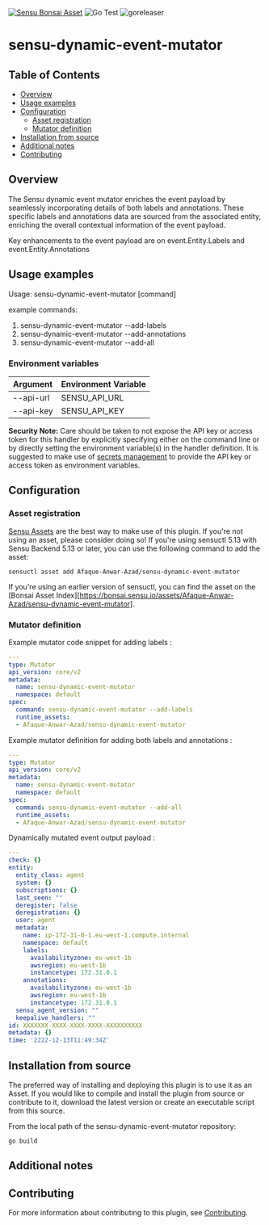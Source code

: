 [![Sensu Bonsai Asset](https://img.shields.io/badge/Bonsai-Download%20Me-brightgreen.svg?colorB=89C967&logo=sensu)](https://bonsai.sensu.io/assets/Afaque-Anwar-Azad/sensu-dynamic-event-mutator)
![Go Test](https://github.com/Afaque-Anwar-Azad/sensu-dynamic-event-mutator/workflows/Go%20Test/badge.svg)
![goreleaser](https://github.com/Afaque-Anwar-Azad/sensu-dynamic-event-mutator/workflows/goreleaser/badge.svg)


# sensu-dynamic-event-mutator

## Table of Contents
- [Overview](#overview)
- [Usage examples](#usage-examples)
- [Configuration](#configuration)
  - [Asset registration](#asset-registration)
  - [Mutator definition](#mutator-definition)
- [Installation from source](#installation-from-source)
- [Additional notes](#additional-notes)
- [Contributing](#contributing)

## Overview


The Sensu dynamic event mutator enriches the event payload by seamlessly incorporating 
details of both labels and annotations. These specific labels and annotations data
are sourced from the associated entity, enriching the overall contextual 
information of the event payload.

Key enhancements to the event payload are on event.Entity.Labels and event.Entity.Annotations



## Usage examples

Usage:
  sensu-dynamic-event-mutator [command]

example commands:
1. sensu-dynamic-event-mutator --add-labels
2. sensu-dynamic-event-mutator --add-annotations
3. sensu-dynamic-event-mutator --add-all

### Environment variables

| Argument          | Environment Variable  |
|-------------------|-----------------------|
| --api-url         | SENSU_API_URL         |
| --api-key         | SENSU_API_KEY         |

**Security Note:** Care should be taken to not expose the API key or access token for this handler by explicitly specifying either on the command line or by directly setting the environment variable(s) in the handler definition.
It is suggested to make use of [secrets management][3] to provide the API key or access token as environment variables.



## Configuration

### Asset registration

[Sensu Assets][10] are the best way to make use of this plugin. If you're not using an asset, please
consider doing so! If you're using sensuctl 5.13 with Sensu Backend 5.13 or later, you can use the
following command to add the asset:

```
sensuctl asset add Afaque-Anwar-Azad/sensu-dynamic-event-mutator
```

If you're using an earlier version of sensuctl, you can find the asset on the [Bonsai Asset Index][https://bonsai.sensu.io/assets/Afaque-Anwar-Azad/sensu-dynamic-event-mutator].

### Mutator definition

Example mutator code snippet for adding labels :

```yml
---
type: Mutator
api_version: core/v2
metadata:
  name: sensu-dynamic-event-mutator
  namespace: default
spec:
  command: sensu-dynamic-event-mutator --add-labels
  runtime_assets:
  - Afaque-Anwar-Azad/sensu-dynamic-event-mutator
```



Example mutator definition for adding both labels and annotations :

```yml
---
type: Mutator
api_version: core/v2
metadata:
  name: sensu-dynamic-event-mutator
  namespace: default
spec:
  command: sensu-dynamic-event-mutator --add-all
  runtime_assets:
  - Afaque-Anwar-Azad/sensu-dynamic-event-mutator
```


Dynamically mutated event output payload :


```yml
---
check: {}
entity:
  entity_class: agent
  system: {}
  subscriptions: {}
  last_seen: ""
  deregister: false
  deregistration: {}
  user: agent
  metadata:
    name: ip-172-31-0-1.eu-west-1.compute.internal
    namespace: default
    labels:
      availabilityzone: eu-west-1b
      awsregion: eu-west-1b
      instancetype: 172.31.0.1
    annotations:
      availabilityzone: eu-west-1b
      awsregion: eu-west-1b
      instancetype: 172.31.0.1
  sensu_agent_version: ""
  keepalive_handlers: ""
id: XXXXXXX-XXXX-XXXX-XXXX-XXXXXXXXXX
metadata: {}
time: '2222-12-13T11:49:34Z'
```


## Installation from source

The preferred way of installing and deploying this plugin is to use it as an Asset. If you would
like to compile and install the plugin from source or contribute to it, download the latest version
or create an executable script from this source.

From the local path of the sensu-dynamic-event-mutator repository:

```
go build
```

## Additional notes

## Contributing

For more information about contributing to this plugin, see [Contributing][1].

[1]: https://github.com/sensu/sensu-go/blob/master/CONTRIBUTING.md
[2]: https://github.com/sensu-community/sensu-plugin-sdk
[3]: https://github.com/sensu-plugins/community/blob/master/PLUGIN_STYLEGUIDE.md
[6]: https://docs.sensu.io/sensu-go/latest/reference/mutators/
[8]: https://bonsai.sensu.io/
[10]: https://docs.sensu.io/sensu-go/latest/reference/assets/
